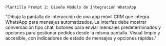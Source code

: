     Plantilla Prompt 2: Diseño Módulo de Integración WhatsApp
"Dibuja la pantalla de interacción de una app móvil CRM que integra WhatsApp para mensajes automatizados. La interfaz debe mostrar conversación tipo chat, botones para enviar mensajes predeterminados y opciones para gestionar pedidos desde la misma pantalla. Visual limpio y accesible, con indicadores de estado de mensajes y opciones rápidas."

